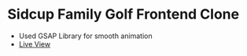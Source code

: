 # Sidcup Family Golf Frontend Clone
- Used GSAP Library for smooth animation
- [Live View](https://mysidcupgolf.vercel.app/)
